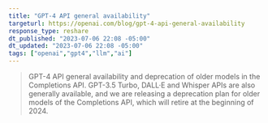 ```yaml
---
title: "GPT-4 API general availability"
targeturl: https://openai.com/blog/gpt-4-api-general-availability 
response_type: reshare
dt_published: "2023-07-06 22:08 -05:00"
dt_updated: "2023-07-06 22:08 -05:00"
tags: ["openai","gpt4","llm","ai"]
---
```


> GPT-4 API general availability and deprecation of older models in the Completions API. GPT-3.5 Turbo, DALL·E and Whisper APIs are also generally available, and we are releasing a deprecation plan for older models of the Completions API, which will retire at the beginning of 2024.

